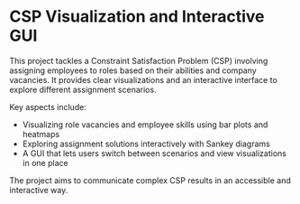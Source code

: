 # CSP Visualization and Interactive GUI

This project tackles a Constraint Satisfaction Problem (CSP) involving assigning employees to roles based on their abilities and company vacancies. It provides clear visualizations and an interactive interface to explore different assignment scenarios.

Key aspects include:

- Visualizing role vacancies and employee skills using bar plots and heatmaps  
- Exploring assignment solutions interactively with Sankey diagrams  
- A GUI that lets users switch between scenarios and view visualizations in one place

The project aims to communicate complex CSP results in an accessible and interactive way.
